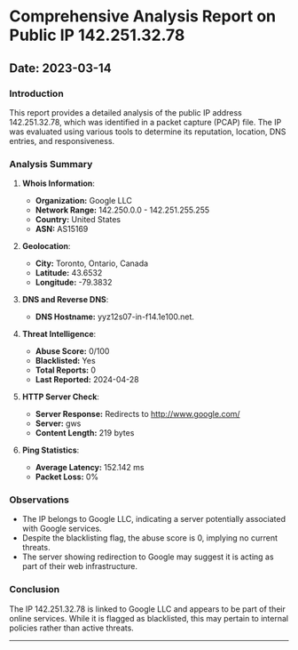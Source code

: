 # Comprehensive Analysis Report on Public IP 142.251.32.78

## Date: 2023-03-14

### Introduction
This report provides a detailed analysis of the public IP address 142.251.32.78, which was identified in a packet capture (PCAP) file. The IP was evaluated using various tools to determine its reputation, location, DNS entries, and responsiveness.

### Analysis Summary

1. **Whois Information**:
   - **Organization:** Google LLC
   - **Network Range:** 142.250.0.0 - 142.251.255.255
   - **Country:** United States
   - **ASN:** AS15169

2. **Geolocation**:
   - **City:** Toronto, Ontario, Canada
   - **Latitude:** 43.6532
   - **Longitude:** -79.3832

3. **DNS and Reverse DNS**:
   - **DNS Hostname:** yyz12s07-in-f14.1e100.net.

4. **Threat Intelligence**:
   - **Abuse Score:** 0/100
   - **Blacklisted:** Yes
   - **Total Reports:** 0
   - **Last Reported:** 2024-04-28

5. **HTTP Server Check**:
   - **Server Response:** Redirects to http://www.google.com/
   - **Server:** gws
   - **Content Length:** 219 bytes

6. **Ping Statistics**:
   - **Average Latency:** 152.142 ms
   - **Packet Loss:** 0%

### Observations
- The IP belongs to Google LLC, indicating a server potentially associated with Google services.
- Despite the blacklisting flag, the abuse score is 0, implying no current threats.
- The server showing redirection to Google may suggest it is acting as part of their web infrastructure.

### Conclusion
The IP 142.251.32.78 is linked to Google LLC and appears to be part of their online services. While it is flagged as blacklisted, this may pertain to internal policies rather than active threats.

---